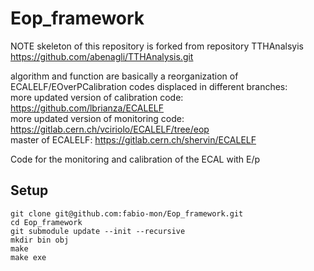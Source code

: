 # Eop_framework 
NOTE 
skeleton of this repository is forked from repository TTHAnalsyis
https://github.com/abenagli/TTHAnalysis.git

algorithm and function are basically a reorganization of ECALELF/EOverPCalibration codes displaced in different branches:      
more updated version of calibration code: https://github.com/lbrianza/ECALELF      
more updated version of	monitoring code:  https://gitlab.cern.ch/vciriolo/ECALELF/tree/eop      
master of ECALELF:                        https://gitlab.cern.ch/shervin/ECALELF      

Code for the monitoring and calibration of the ECAL with E/p

## Setup
   ```
   git clone git@github.com:fabio-mon/Eop_framework.git
   cd Eop_framework
   git submodule update --init --recursive
   mkdir bin obj 
   make
   make exe
   ```

